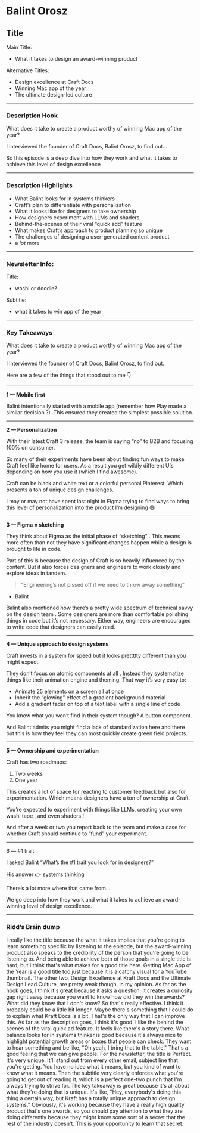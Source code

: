 # Balint Orosz

## Title

Main Title:

- What it takes to design an award-winning product

Alternative Titles:

- Design excellence at Craft Docs
- Winning Mac app of the year
- The ultimate design-led culture

---

### Description Hook

What does it take to create a product worthy of winning Mac app of the year?

I interviewed the founder of Craft Docs, Balint Orosz, to find out…

So this episode is a deep dive into how they work and what it takes to achieve this level of design excellence

---

### Description Highlights

- What Balint looks for in systems thinkers
- Craft’s plan to differentiate with personalization
- What it looks like for designers to take ownership
- How designers experiment with LLMs and shaders
- Behind-the-scenes of their viral “quick add” feature
- What makes Craft’s approach to product planning so unique
- The challenges of designing a user-generated content product
- a *lot* more

---

### Newsletter Info:

Title:

- washi or doodle?

Subtitle:

- what it takes to win app of the year

---

### Key Takeaways

What does it take to create a product worthy of winning Mac app of the year?

I interviewed the founder of Craft Docs, Balint Orosz, to find out.

Here are a few of the things that stood out to me 👇

---

**1 — Mobile first**

Balint intentionally started with a mobile app (remember how Play made a similar decision ?). This ensured they created the simplest possible solution.

---

**2 — Personalization**

With their latest Craft 3 release, the team is saying “no” to B2B and focusing 100% on consumer.

So many of their experiments have been about finding fun ways to make Craft feel like home for users. As a result you get wildly different UIs depending on how you use it (which I find awesome).

Craft can be black and white text or a colorful personal Pinterest. Which presents a ton of unique design challenges.

I may or may not have spent last night in Figma trying to find ways to bring this level of personalization into the product I’m designing 😅

---

**3 — Figma = sketching**

They think about Figma as the initial phase of “sketching” . This means more often than not they have significant changes happen while a design is brought to life in code.

Part of this is because the design of Craft is so heavily influenced by the content. But it also forces designers and engineers to work closely and explore ideas in tandem.

> “Engineering’s not pissed off if we need to throw away something”
> 
- Balint

Balint also mentioned how there’s a pretty wide spectrum of technical savvy on the design team . Some designers are more than comfortable polishing things in code but it’s not necessary. Either way, engineers are encouraged to write code that designers can easily read.

---

**4 — Unique approach to design systems**

Craft invests in a system for speed but it looks prettttty different than you might expect.

They don’t focus on atomic components at all . Instead they systematize things like their animation engine and theming. That way it’s very easy to:

- Animate 25 elements on a screen all at once
- Inherit the “glowing” effect of a gradient background material
- Add a gradient fader on top of a text label with a single line of code

You know what you won’t find in their system though? A button component.

And Balint admits you might find a lack of standardization here and there but this is how they feel they can most quickly create green field projects.

---

**5 — Ownership and experimentation**

Craft has two roadmaps:

1. Two weeks
2. One year

This creates a lot of space for reacting to customer feedback but also for experimentation. Which means designers have a ton of ownership at Craft.

You’re expected to experiment with things like LLMs, creating your own washi tape , and even shaders !

And after a week or two you report back to the team and make a case for whether Craft should continue to “fund” your experiment.

---

6 — #1 trait

I asked Balint “What’s the #1 trait you look for in designers?”

His answer 👉 systems thinking

There’s a lot more where that came from…

We go deep into how they work and what it takes to achieve an award-winning level of design excellence.

---

### Ridd’s Brain dump

 I really like the title because the what it takes implies that you're going to learn something specific by listening to the episode, but the award-winning product also speaks to the credibility of the person that you're going to be listening to. And being able to achieve both of those goals in a single title is hard, but I think that's what makes for a good title here. Getting Mac App of the Year is a good title too just because it is a catchy visual for a YouTube thumbnail. The other two, Design Excellence at Kraft Docs and the Ultimate Design Lead Culture, are pretty weak though, in my opinion. As far as the hook goes, I think it's great because it asks a question. It creates a curiosity gap right away because you want to know how did they win the awards? What did they know that I don't know? So that's really effective. I think it probably could be a little bit longer. Maybe there's something that I could do to explain what Kraft Docs is a bit. That's the only way that I can improve this. As far as the description goes, I think it's good. I like the behind the scenes of the viral quick ad feature. It feels like there's a story there. What balance looks for in systems thinker is good because it's always nice to highlight potential growth areas or boxes that people can check. They want to hear something and be like, "Oh yeah, I bring that to the table." That's a good feeling that we can give people. For the newsletter, the title is Perfect. It's very unique. It'll stand out from every other email, subject line that you're getting. You have no idea what it means, but you kind of want to know what it means. Then the subtitle very clearly enforces what you're going to get out of reading it, which is a perfect one-two punch that I'm always trying to strive for. The key takeaway is great because it's all about what they're doing that is unique. It's like, "Hey, everybody's doing this thing a certain way, but Kraft has a totally unique approach to design systems." Obviously, it's working because they have a really high quality product that's one awards, so you should pay attention to what they are doing differently because they might know some sort of a secret that the rest of the industry doesn't. This is your opportunity to learn that secret.